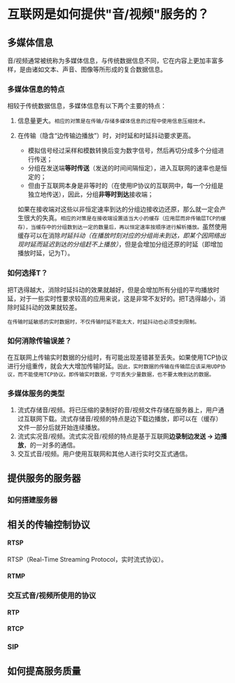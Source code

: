 # 互联网是如何提供"音/视频"服务的？

## 多媒体信息

音/视频通常被统称为多媒体信息，与传统数据信息不同，它在内容上更加丰富多样，是由诸如文本、声音、图像等所形成的复合数据信息。

### 多媒体信息的特点

相较于传统数据信息，多媒体信息有以下两个主要的特点：

1. 信息量更大。`相应的对策是在传输/存储多媒体信息的过程中使用信息压缩技术。`

2. 在传输（隐含“边传输边播放”）时，对时延和时延抖动要求更高。

   - 模拟信号经过采样和模数转换后变为数字信号，然后再切分成多个分组进行传送；
   - 分组在发送端**等时传送**（发送的时间间隔恒定），进入互联网的速率也是恒定的；
   - 但由于互联网本身是非等时的（在使用IP协议的互联网中，每一个分组是独立地传送），因此，分组**非等时到达**接收端；

   如果在接收端对这些以非恒定速率到达的分组边接收边还原，那么就一定会产生很大的失真。`相应的对策是在接收端设置适当大小的缓存（应用层而非传输层TCP的缓存），当缓存中的分组数到达一定的数量后，再以恒定速率按顺序进行解析播放。`虽然使用缓存可以在消除*时延抖动（在播放时刻对应的分组尚未到达，即某个因网络出现时延而延迟到达的分组赶不上播放）*，但是会增加分组还原的时延（即增加播放时延，记为T）。

### 如何选择T？

把T选得越大，消除时延抖动的效果就越好，但是会增加所有分组的平均播放时延，对于一些实时性要求较高的应用来说，这是非常不友好的。把T选得越小，消除时延抖动的效果就较差。

`在传输时延敏感的实时数据时，不仅传输时延不能太大，时延抖动也必须受到限制。`

### 如何消除传输误差？

在互联网上传输实时数据的分组时，有可能出现差错甚至丢失。如果使用TCP协议进行分组重传，就会大大增加传输时延。`因此，实时数据的传输在传输层应该采用UDP协议，而不能使用TCP协议。即传输实时数据，宁可丢失少量数据，也不要太晚到达的数据。`

### 多媒体服务的类型

1. 流式存储音/视频。将已压缩的录制好的音/视频文件存储在服务器上，用户通过互联网下载。流式存储音/视频的特点是边下载边播放，即可以在（缓存）文件一部分后就开始连续播放。
2. 流式实况音/视频。流式实况音/视频的特点是基于互联网**边录制边发送 -> 边播放**，的一对多的通信。
3. 交互式音/视频。用户使用互联网和其他人进行实时交互式通信。

## 提供服务的服务器

### 如何搭建服务器

## 相关的传输控制协议

#### RTSP

RTSP（Real-Time Streaming Protocol，实时流式协议）。

#### RTMP

### 交互式音/视频所使用的协议

#### RTP

#### RTCP

### SIP

## 如何提高服务质量